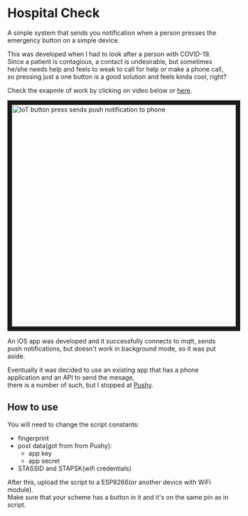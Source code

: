 # Hospital Check
A simple system that sends you notification when a person presses the emergency button on a simple device.  
  
This was developed when I had to look after a person with COVID-19.  
Since a patient is contagious, a contact is undesirable, but sometimes he/she needs help and feels to weak to call for help or make a phone call,  
so pressing just a one button is a good solution and feels kinda cool, right?  
  
Check the exapmle of work by clicking on video below or [here](https://www.youtube.com/watch?v=Su9PxsEquyQ&feature=youtu.be).  

<a href="https://www.youtube.com/watch?v=Su9PxsEquyQ&feature=youtu.be" target="_blank"><img src="https://img.youtube.com/vi/Su9PxsEquyQ/0.jpg" 
alt="IoT button press sends push notification to phone" width="600" height="500" border="10" /></a>
  
  
An iOS app was developed and it successfully connects to mqtt, sends push notifications, but doesn't work in background mode, so it was put aside.

Eventually it was decided to use an existing app that has a phone application and an API to send the mesage,  
there is a number of such, but I stopped at [Pushy](https://pushy.me/).

## How to use
You will need to change the script constants:
* fingerprint
* post data(got from from Pushy):
  * app key
  * app secret
* STASSID and STAPSK(wifi credentials)
  
After this, upload the script to a ESP8266(or another device with WiFi module).  
Make sure that your scheme has a button in it and it's on the same pin as in script.
